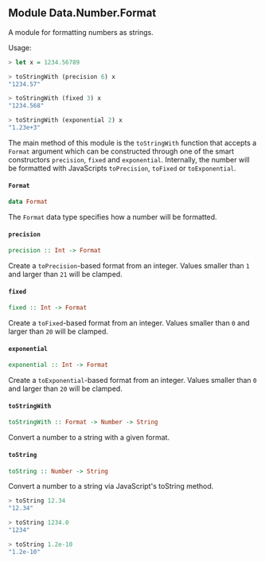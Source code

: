 ## Module Data.Number.Format

A module for formatting numbers as strings.

Usage:
``` purs
> let x = 1234.56789

> toStringWith (precision 6) x
"1234.57"

> toStringWith (fixed 3) x
"1234.568"

> toStringWith (exponential 2) x
"1.23e+3"
```

The main method of this module is the `toStringWith` function that accepts
a `Format` argument which can be constructed through one of the smart
constructors `precision`, `fixed` and `exponential`. Internally, the
number will be formatted with JavaScripts `toPrecision`, `toFixed` or
`toExponential`.

#### `Format`

``` purescript
data Format
```

The `Format` data type specifies how a number will be formatted.

#### `precision`

``` purescript
precision :: Int -> Format
```

Create a `toPrecision`-based format from an integer. Values smaller than
`1` and larger than `21` will be clamped.

#### `fixed`

``` purescript
fixed :: Int -> Format
```

Create a `toFixed`-based format from an integer. Values smaller than `0`
and larger than `20` will be clamped.

#### `exponential`

``` purescript
exponential :: Int -> Format
```

Create a `toExponential`-based format from an integer. Values smaller than
`0` and larger than `20` will be clamped.

#### `toStringWith`

``` purescript
toStringWith :: Format -> Number -> String
```

Convert a number to a string with a given format.

#### `toString`

``` purescript
toString :: Number -> String
```

Convert a number to a string via JavaScript's toString method.

```purs
> toString 12.34
"12.34"

> toString 1234.0
"1234"

> toString 1.2e-10
"1.2e-10"
```


